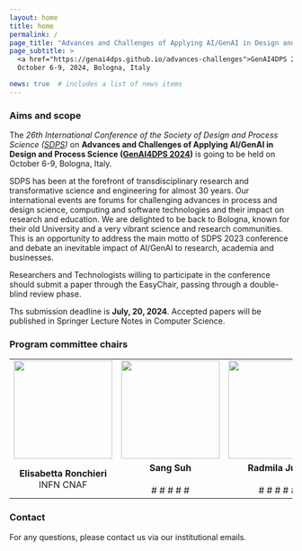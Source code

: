 ```yaml
---
layout: home
title: home
permalink: /
page_title: "Advances and Challenges of Applying AI/GenAI in Design and Process Science"
page_subtitle: >
  <a href="https://genai4dps.github.io/advances-challenges">GenAI4DPS 2024</a>,
  October 6-9, 2024, Bologna, Italy

news: true  # includes a list of news items
---
```


### Aims and scope

The _26th International Conference of the Society of Design and Process Science ([SDPS](https://www.sdpsnet.org/sdps/))_ on **Advances and Challenges of Applying AI/GenAI in Design and Process Science ([GenAI4DPS 2024](https://genai4dps.github.io/advances-challenges))** is going to be held on October 6-9, Bologna, Italy. 

SDPS has been at the forefront of transdisciplinary research and transformative science and engineering for almost 30 years.  Our international events are forums for challenging  advances in process and design science, computing and software technologies and their impact on research and education. We are delighted to be back to Bologna, known for their old University and a very vibrant science and research communities.  This is an opportunity to address the main motto of SDPS 2023 conference and debate an inevitable impact of AI/GenAI to research, academia and businesses.

Researchers and Technologists willing to participate in the conference should submit a paper through the EasyChair, passing through a double-blind review phase.

Ths submission deadline is **July, 20, 2024**. Accepted papers will be published in Springer Lecture Notes in Computer Science.

### Program committee chairs

<!-- For academic icons: https://jpswalsh.github.io/academicons/ -->

<table style="max-width:100%; !important;">
  <tr>
    <td style="text-align:center"><img src="{{ site.baseurl }}/assets/img/people/ronchieri.jpg" height="175"></td>
    <td style="text-align:center"><img src="{{ site.baseurl }}/assets/img/people/sang.jpg" height="175"></td>
    <td style="text-align:center"><img src="{{ site.baseurl }}/assets/img/people/juric.jpg" height="175"></td>
    <td style="text-align:center"><img src="{{ site.baseurl }}/assets/img/people/patrick.jpg" height="175"></td>
    <td style="text-align:center"><img src="{{ site.baseurl }}/assets/img/people/carbone.jpg" height="175"></td>
    <td style="text-align:center"><img src="{{ site.baseurl }}/assets/img/people/ali.jpg" height="175"></td>
  </tr>
  <tr>
    <td style="text-align:center">
      <b>Elisabetta Ronchieri</b> <br> INFN CNAF <br>
      <a href="mailto:elisabetta.ronchieri@cnaf.infn.it" title="email"><i class="fas fa-envelope"></i></a>
      <a href="https://orcid.org/0000-0001-7225-3355" title="orcid"><i class="fab fa-orcid"></i></a>
      <a href="https://www.semanticscholar.org/author/E.-Ronchieri/2661654" title="semanticscholar"><i class="ai ai-semantic-scholar"></i></a>
      <a href="https://www.linkedin.com/in/elisabetta-ronchieri-b736b32" title="LinkedIn"><i class="fab fa-linkedin"></i></a>
    </td>
    <td style="text-align:center">
      <b>Sang Suh</b> <br>  <br>
      <a href="mailto:Sang.Suh@tamuc.edu" title="email"><i class="fas fa-envelope"></i></a>
#      <a href="https://orcid.org/0000-0002-6704-6914" title="orcid"><i class="fab fa-orcid"></i></a>
#      <a href="https://www.semanticscholar.org/author/M.-Barbetti/2154060732" title="semanticscholar"><i class="ai ai-semantic-scholar"></i></a>
#      <a href="https://inspirehep.net/authors/1908127?ui-citation-summary=true" title="inspirehep"><i class="ai ai-inspire ai"></i></a>
#     <a href="https://github.com/mbarbetti" title="GitHub"><i class="fab fa-github"></i></a>
      <a href="https://www.linkedin.com/in/sang-suh" title="LinkedIn"><i class="fab fa-linkedin"></i></a>
#     <a href="https://twitter.com/mbarbetz" title="Twitter"><i class="fab fa-twitter"></i></a>
    </td>
    <td style="text-align:center">
      <b>Radmila Juric</b> <br>  <br>
      <a href="mailto:radjur3@gmail.com" title="email"><i class="fas fa-envelope"></i></a>
      <a href="https://orcid.org/0000-0002-6704-6914" title="orcid"><i class="fab fa-orcid"></i></a>
#      <a href="https://www.semanticscholar.org/author/M.-Barbetti/2154060732" title="semanticscholar"><i class="ai ai-semantic-scholar"></i></a>
#      <a href="https://inspirehep.net/authors/1908127?ui-citation-summary=true" title="inspirehep"><i class="ai ai-inspire ai"></i></a>
#     <a href="https://github.com/mbarbetti" title="GitHub"><i class="fab fa-github"></i></a>
#      <a href="https://www.linkedin.com/in/matteo-barbetti" title="LinkedIn"><i class="fab fa-linkedin"></i></a>
#     <a href="https://twitter.com/mbarbetz" title="Twitter"><i class="fab fa-twitter"></i></a>
    </td>
    <td style="text-align:center">
      <b>Patrick Then</b> <br> S Win Burne <br>
      <a href="mailto:radjur3@gmail.com" title="email"><i class="fas fa-envelope"></i></a>
      <a href="https://orcid.org/0000-0002-6704-6914" title="orcid"><i class="fab fa-orcid"></i></a>
#      <a href="https://www.semanticscholar.org/author/M.-Barbetti/2154060732" title="semanticscholar"><i class="ai ai-semantic-scholar"></i></a>
#      <a href="https://inspirehep.net/authors/1908127?ui-citation-summary=true" title="inspirehep"><i class="ai ai-inspire ai"></i></a>
#     <a href="https://github.com/mbarbetti" title="GitHub"><i class="fab fa-github"></i></a>
#      <a href="https://www.linkedin.com/in/matteo-barbetti" title="LinkedIn"><i class="fab fa-linkedin"></i></a>
#     <a href="https://twitter.com/mbarbetz" title="Twitter"><i class="fab fa-twitter"></i></a>
    </td>
    <td style="text-align:center">
      <b>John Carbone</b> <br>  Force Point <br>
      <a href="mailto:John.Carbone@forcepointgov.com" title="email"><i class="fas fa-envelope"></i></a>
      <a href="https://orcid.org/0000-0002-6237-0432" title="orcid"><i class="fab fa-orcid"></i></a>
#      <a href="https://www.semanticscholar.org/author/L.-Castelli/119595571" title="semanticscholar"><i class="ai ai-semantic-scholar"></i></a>
    </td>
    <td style="text-align:center">
      <b>Ali Hikmet Dogru</b> <br> UTSA <br>
      <a href="mailto:AliHikmet.Dogru@utsa.ed" title="email"><i class="fas fa-envelope"></i></a>
      <a href="https://orcid.org/0000-0002-1057-2307" title="orcid"><i class="fab fa-orcid"></i></a>
#      <a href="https://www.semanticscholar.org/author/S.-Dal-Pra/13534449" title="semanticscholar"><i class="ai ai-semantic-scholar"></i></a>
#      <a href="https://inspirehep.net/authors/1423914?ui-citation-summary=true" title="inspirehep"><i class="ai ai-inspire ai"></i></a>
#      <a href="https://www.linkedin.com/in/stefano-dal-pra-9601455/" title="LinkedIn"><i class="fab fa-linkedin"></i></a>
    </td>
  </tr>
</table>

### Contact

For any questions, please contact us via our institutional emails.
